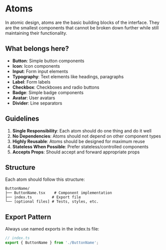 # Atoms

In atomic design, atoms are the basic building blocks of the interface. They are the smallest components that cannot be broken down further while still maintaining their functionality.

## What belongs here?

- **Button**: Simple button components
- **Icon**: Icon components
- **Input**: Form input elements
- **Typography**: Text elements like headings, paragraphs
- **Label**: Form labels
- **Checkbox**: Checkboxes and radio buttons
- **Badge**: Simple badge components
- **Avatar**: User avatars
- **Divider**: Line separators

## Guidelines

1. **Single Responsibility**: Each atom should do one thing and do it well
2. **No Dependencies**: Atoms should not depend on other component types
3. **Highly Reusable**: Atoms should be designed for maximum reuse
4. **Stateless When Possible**: Prefer stateless/controlled components
5. **Accepts Props**: Should accept and forward appropriate props

## Structure

Each atom should follow this structure:

```
ButtonName/
├── ButtonName.tsx    # Component implementation
├── index.ts         # Export file
└── [optional files] # Tests, styles, etc.
```

## Export Pattern

Always use named exports in the index.ts file:

```typescript
// index.ts
export { ButtonName } from './ButtonName';
```